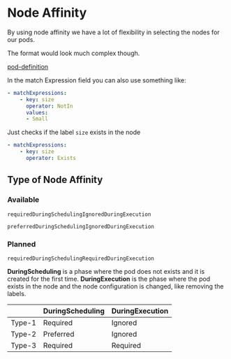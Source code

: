 # Node Affinity

By using node affinity we have a lot of flexibility in selecting the nodes for our pods. 

The format would look much complex though. 

[pod-definition](pod-definition.yaml)

In the match Expression field you can also use something like:

```yaml
- matchExpressions:
    - key: size
      operator: NotIn
      values:
      - Small
```

Just checks if the label `size` exists in the node
```yaml
- matchExpressions:
    - key: size
      operator: Exists
```

## Type of Node Affinity

### Available 
`requiredDuringSchedulingIgnoredDuringExecution`

`preferredDuringSchedulingIgnoredDuringExecution`

### Planned

`requiredDuringSchedulingRequiredDuringExecution`

**DuringScheduling** is a phase where the pod does not exists and it is created for the first time. 
**DuringExecution** is the phase where the pod exists in the node and the node configuration is changed, like removing the labels.

||DuringScheduling|DuringExecution|
|-|---------------|---------------|
|Type-1| Required | Ignored|
|Type-2| Preferred | Ignored|
|Type-3| Required | Required|
